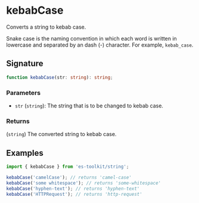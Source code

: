  # kebabCase

 Converts a string to kebab case.

 Snake case is the naming convention in which each word is written in lowercase and separated by an dash (\-) character. For example, `kebab_case`.

 ## Signature

 ```typescript
 function kebabCase(str: string): string;
 ```

 ### Parameters

 - `str` (`string`): The string that is to be changed to kebab case.

 ### Returns

 (`string`) The converted string to kebab case.

 ## Examples

 ```typescript
 import { kebabCase } from 'es-toolkit/string';

 kebabCase('camelCase'); // returns 'camel-case'
 kebabCase('some whitespace'); // returns 'some-whitespace'
 kebabCase('hyphen-text'); // returns 'hyphen-text'
 kebabCase('HTTPRequest'); // returns 'http-request'
 ```
